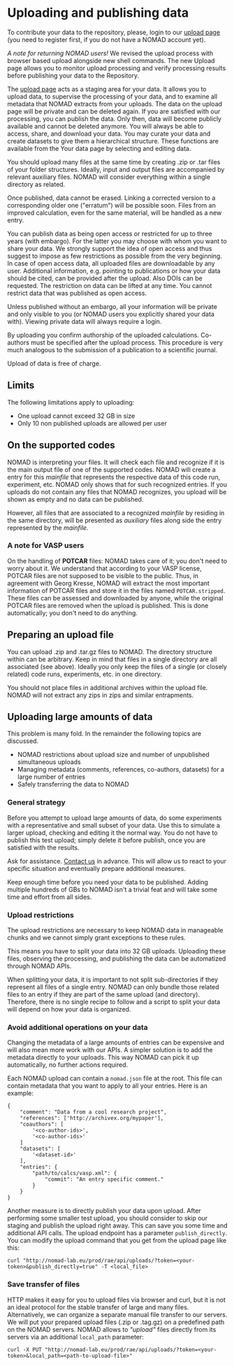 # Uploading and publishing data

To contribute your data to the repository, please, login to our [upload page](https://nomad-lab.eu/prod/rae/gui/uploads)
(you need to register first, if you do not have a NOMAD account yet).

*A note for returning NOMAD users!* We revised the upload process with browser based upload
alongside new shell commands. The new Upload page allows you to monitor upload processing
and verify processing results before publishing your data to the Repository.

The [upload page](https://nomad-lab.eu/prod/rae/gui/uploads) acts as a staging area for your data. It allows you to
upload data, to supervise the processing of your data, and to examine all metadata that
NOMAD extracts from your uploads. The data on the upload page will be private and can be
deleted again. If you are satisfied with our processing, you can publish the data.
Only then, data will become publicly available and cannot be deleted anymore.
You will always be able to access, share, and download your data. You may curate your data
and create datasets to give them a hierarchical structure. These functions are available
from the Your data page by selecting and editing data.

You should upload many files at the same time by creating .zip or .tar files of your folder structures.
Ideally, input and output files are accompanied by relevant auxiliary files. NOMAD will
consider everything within a single directory as related.

Once published, data cannot be erased. Linking a corrected version to a corresponding older
one ("erratum") will be possible soon. Files from an improved calculation, even for the
same material, will be handled as a new entry.

You can publish data as being open access or restricted for up to three years (with embargo).
For the latter you may choose with whom you want to share your data. We strongly support the
idea of open access and thus suggest to impose as few restrictions as possible from the very
beginning. In case of open access data, all uploaded files are downloadable by any user.
Additional information, e.g. pointing to publications or how your data should be cited,
can be provided after the upload. Also DOIs can be requested. The restriction on data
can be lifted at any time. You cannot restrict data that was published as open access.

Unless published without an embargo, all your information will be private and only visible
to you (or NOMAD users you explicitly shared your data with). Viewing private data will
always require a login.

By uploading you confirm authorship of the uploaded calculations. Co-authors must be specified
after the upload process. This procedure is very much analogous to the submission of a
publication to a scientific journal.

Upload of data is free of charge.

## Limits

The following limitations apply to uploading:

- One upload cannot exceed 32 GB in size
- Only 10 non published uploads are allowed per user

## On the supported codes

NOMAD is interpreting your files. It will check each file and recognize if it is the
main output file of one of the supported codes. NOMAD will create a entry for this *mainfile*
that represents the respective data of this code run, experiment, etc. NOMAD only
shows that for such recognized entries. If you uploads do not contain any files that
NOMAD recognizes, you upload will be shown as empty and no data can be published.

However, all files that are associated to a recognized *mainfile* by residing in the
same directory, will be presented as *auxiliary* files along side the entry represented
by the *mainfile*.

### A note for VASP users

On the handling of **POTCAR** files: NOMAD takes care of it; you don't
need to worry about it. We understand that according to your VASP license, POTCAR files are
not supposed to be visible to the public. Thus, in agreement with Georg Kresse, NOMAD will
extract the most important information of POTCAR files and store it in the files named
`POTCAR.stripped`. These files can be assessed and downloaded by anyone, while the original
POTCAR files are removed when the upload is published. This is done automatically; you don't
need to do anything.

## Preparing an upload file

You can upload .zip and .tar.gz files to NOMAD. The directory structure within can
be arbitrary. Keep in mind that files in a single directory are all associated (see above).
Ideally you only keep the files of a single (or closely related) code runs, experiments, etc.
in one directory.

You should not place files in additional archives within the upload file. NOMAD will not
extract any zips in zips and similar entrapments.

## Uploading large amounts of data

This problem is many fold. In the remainder the following topics are discussed.

- NOMAD restrictions about upload size and number of unpublished simultaneous uploads
- Managing metadata (comments, references, co-authors, datasets) for a large number of entries
- Safely transferring the data to NOMAD

### General strategy

Before you attempt to upload large amounts of data, do some experiments with a representative
and small subset of your data. Use this to simulate a larger upload,
checking and editing it the normal way. You do not have to publish this test upload;
simply delete it before publish, once you are satisfied with the results.

Ask for assistance. [Contact us](https://nomad-lab.eu/about/contact) in advance. This will
allow us to react to your specific situation and eventually prepare additional measures.

Keep enough time before you need your data to be published. Adding multiple hundreds of
GBs to NOMAD isn't a trivial feat and will take some time and effort from all sides.

### Upload restrictions

The upload restrictions are necessary to keep NOMAD data in manageable chunks and we cannot
simply grant exceptions to these rules.

This means you have to split your data into 32 GB uploads. Uploading these files, observing
the processing, and publishing the data can be automatized through NOMAD APIs.

When splitting your data, it is important to not split sub-directories if they represent
all files of a single entry. NOMAD can only bundle those related files to an entry if
they are part of the same upload (and directory). Therefore, there is no single recipe to
follow and a script to split your data will depend on how your data is organized.

### Avoid additional operations on your data

Changing the metadata of a large amounts of entries can be expensive and will also mean
more work with our APIs. A simpler solution is to add the metadata directly to your uploads.
This way NOMAD can pick it up automatically, no further actions required.

Each NOMAD upload can contain a `nomad.json` file at the root. This file can contain
metadata that you want to apply to all your entries. Here is an example:

```
{
    "comment": "Data from a cool research project",
    "references": ['http://archivex.org/mypaper'],
    "coauthors": [
        '<co-author-ids>',
        '<co-author-ids>'
    ]
    "datasets": [
        '<dataset-id>'
    ],
    "entries": {
        "path/to/calcs/vasp.xml": {
            "commit": "An entry specific comment."
        }
    }
}
```

Another measure is to directly publish your data upon upload. After performing some
smaller test upload, you should consider to skip our staging and publish the upload
right away. This can save you some time and additional API calls. The upload endpoint
has a parameter `publish_directly`. You can modify the upload command
that you get from the upload page like this:

```
curl "http://nomad-lab.eu/prod/rae/api/uploads/?token=<your-token>&publish_directly=true" -T <local_file>
```

### Save transfer of files

HTTP makes it easy for you to upload files via browser and curl, but it is not an
ideal protocol for the stable transfer of large and many files. Alternatively, we can organize
a separate manual file transfer to our servers. We will put your prepared upload
files (.zip or .tag.gz) on a predefined path on the NOMAD servers. NOMAD allows to *"upload"*
files directly from its servers via an additional `local_path` parameter:

```
curl -X PUT "http://nomad-lab.eu/prod/rae/api/uploads/?token=<your-token>&local_path=<path-to-upload-file>"
```
